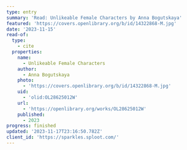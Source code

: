```yaml
---
type: entry
summary: 'Read: Unlikeable Female Characters by Anna Bogutskaya'
featured: 'https://covers.openlibrary.org/b/id/14322868-M.jpg'
date: '2023-11-15'
read-of:
  type:
    - cite
  properties:
    name:
      - Unlikeable Female Characters
    author:
      - Anna Bogutskaya
    photo:
      - 'https://covers.openlibrary.org/b/id/14322868-M.jpg'
    uid:
      - 'olid:OL28625012W'
    url:
      - 'https://openlibrary.org/works/OL28625012W'
    published:
      - 2023
progress: finished
updated: '2023-11-17T23:16:50.782Z'
client_id: 'https://sparkles.sploot.com/'
---
```



